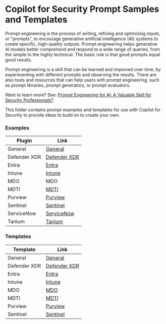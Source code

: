 # Copilot for Security Prompt Samples and Templates

Prompt engineering is the process of writing, refining and optimizing inputs, or "prompts", to encourage generative artificial intelligence (AI) systems to create specific, high-quality outputs. Prompt engineering helps generative AI models better comprehend and respond to a wide range of queries, from the simple to the highly technical. The basic rule is that good prompts equal good results.

Prompt engineering is a skill that can be learned and improved over time, by experimenting with different prompts and observing the results. There are also tools and resources that can help users with prompt engineering, such as prompt libraries, prompt generators, or prompt evaluators.

Want to learn more? See: <a href="https://rodtrent.substack.com/p/prompt-engineering-for-ai-a-valuable">Prompt Engineering for AI: A Valuable Skill for Security Professionals?</a>

This folder contains prompt examples and templates for use with Copilot for Security to provide ideas to build on to create your own.

### Examples

| Plugin | Link |
| ------ | ---- |
| General | [General](https://github.com/rod-trent/Security-Copilot/blob/main/Prompts/Plugins/General.md) |
| Defender XDR | [Defender XDR](https://github.com/rod-trent/Security-Copilot/blob/main/Prompts/Plugins/DefenderXDR.md) |
| Entra | [Entra](https://github.com/rod-trent/Security-Copilot/blob/main/Prompts/Plugins/Entra.md) |
| Intune | [Intune](https://github.com/rod-trent/Security-Copilot/blob/main/Prompts/Plugins/Intune.md) |
| MDO | MDO |
| MDTI | [MDTI](https://github.com/rod-trent/Security-Copilot/blob/main/Prompts/Plugins/MDTI.md) |
| Purview | [Purview](https://github.com/rod-trent/Security-Copilot/blob/main/Prompts/Plugins/Purview.md) |
| Sentinel | [Sentinel](https://github.com/rod-trent/Security-Copilot/blob/main/Prompts/Plugins/Sentinel.md) |
| ServiceNow | [ServiceNow](https://github.com/rod-trent/Security-Copilot/blob/main/Prompts/Plugins/ServiceNow.md) |
| Tanium | [Tanium](https://github.com/rod-trent/Security-Copilot/blob/main/Prompts/Plugins/Tanium.md) |

### Templates

| Template | Link |
| -------- | ---- |
| General | [General](https://github.com/rod-trent/Security-Copilot/blob/main/Prompts/Templates/Prompt_Template_General_1.md) |
| Defender XDR | [Defender XDR](https://github.com/rod-trent/Security-Copilot/blob/main/Prompts/Templates/Prompt_Template_Defender_XDR_1.md) |
| Entra | [Entra](https://github.com/rod-trent/Security-Copilot/blob/main/Prompts/Templates/Prompt_Template_Entra_1.md) |
| Intune | [Intune](https://github.com/rod-trent/Security-Copilot/blob/main/Prompts/Templates/Prompt_Template_Intune_1.md) |
| MDO | [MDO](https://github.com/rod-trent/Security-Copilot/blob/main/Prompts/Templates/Prompt_Template_MDO_1.md) |
| MDTI | [MDTI](https://github.com/rod-trent/Security-Copilot/blob/main/Prompts/Templates/Prompt_Template_MDTI_1.md) |
| Purview | [Purview](https://github.com/rod-trent/Security-Copilot/blob/main/Prompts/Templates/Prompt_Template_Purview_1.md) |
| Sentinel | [Sentinel](https://github.com/rod-trent/Security-Copilot/blob/main/Prompts/Templates/Prompt_Template_Sentinel_1.md) |


